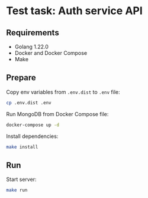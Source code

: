 # Test task: Auth service API

## Requirements

- Golang 1.22.0
- Docker and Docker Compose
- Make

## Prepare

Copy env variables from `.env.dist` to `.env` file:

```bash
cp .env.dist .env
```

Run MongoDB from Docker Compose file:

```bash
docker-compose up -d
```

Install dependencies:

```bash
make install
```

## Run

Start server:

```bash
make run
```
